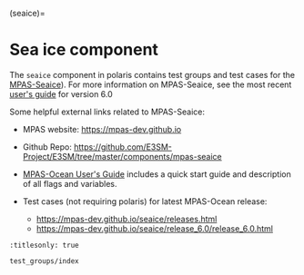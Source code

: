 (seaice)=

# Sea ice component

The `seaice` component in polaris contains test groups and test cases for the
[MPAS-Seaice](https://mpas-dev.github.io/seaice/sea_ice.html)).  For more
information on MPAS-Seaice, see the most recent
[user's guide](https://doi.org/10.5281/zenodo.1227325) for version 6.0

Some helpful external links related to MPAS-Seaice:

- MPAS website: <https://mpas-dev.github.io>

- Github Repo: <https://github.com/E3SM-Project/E3SM/tree/master/components/mpas-seaice>

- [MPAS-Ocean User's Guide](https://zenodo.org/record/1246893#.WvsFWNMvzMU)
  includes a quick start guide and description of all flags and variables.

- Test cases (not requiring polaris) for latest MPAS-Ocean release:

  - <https://mpas-dev.github.io/seaice/releases.html>
  - <https://mpas-dev.github.io/seaice/release_6.0/release_6.0.html>

```{toctree}
:titlesonly: true

test_groups/index
```
